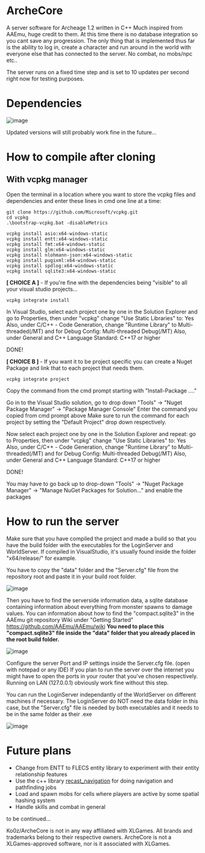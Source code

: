 # ArcheCore
A server software for Archeage 1.2 written in C++
Much inspired from AAEmu, huge credit to them.
At this time there is no database integration so you cant save any progression. The only thing that is implemented thus far is the ability to log in, create a character and run around in the world with everyone else that has connected to the server. No combat, no mobs/npc etc..

The server runs on a fixed time step and is set to 10 updates per second right now for testing purposes.
# Dependencies

![image](https://github.com/Ko0z/ArcheCore/assets/9639004/3464ac0d-67dc-474d-a469-f6eefae30313)

Updated versions will still probably work fine in the future...

# How to compile after cloning

## With vcpkg manager

Open the terminal in a location where you want to store the vcpkg files and dependencies and enter these lines in cmd one line at a time:
```
git clone https://github.com/Microsoft/vcpkg.git
cd vcpkg
.\bootstrap-vcpkg.bat -disableMetrics

vcpkg install asio:x64-windows-static
vcpkg install entt:x64-windows-static
vcpkg install fmt:x64-windows-static
vcpkg install glm:x64-windows-static
vcpkg install nlohmann-json:x64-windows-static
vcpkg install pugixml:x64-windows-static
vcpkg install spdlog:x64-windows-static
vcpkg install sqlite3:x64-windows-static
```
**[ CHOICE A ]** - If you're fine with the dependencies being "visible" to all your visual studio projects...
```
vcpkg integrate install
```
In Visual Studio, select each project one by one in the Solution Explorer and go to Properties, then under "vcpkg" change "Use Static Libraries" to: Yes
Also, under C/C++ - Code Generation, change "Runtime Library" to Multi-threaded(/MT) and for Debug Config: Multi-threaded Debug(/MT)
Also, under General and C++ Language Standard:  C++17 or higher

DONE!

**[ CHOICE B ]** - If you want it to be project specific you can create a Nuget Package and link that to each project that needs them.
```
vcpkg integrate project
```
Copy the command from the cmd prompt starting with "Install-Package ...."

Go in to the Visual Studio solution, go to drop down "Tools" -> "Nuget Package Manager" -> "Package Manager Console"
Enter the command you copied from cmd prompt above
Make sure to run the command for each project by setting the "Default Project" drop down respectively.

Now select each project one by one in the Solution Explorer and repeat: go to Properties, then under "vcpkg" change "Use Static Libraries" to: Yes
Also, under C/C++ - Code Generation, change "Runtime Library" to Multi-threaded(/MT) and for Debug Config: Multi-threaded Debug(/MT)
Also, under General and C++ Language Standard:  C++17 or higher

DONE!

You may have to go back up to drop-down "Tools" -> "Nuget Package Manager" -> "Manage NuGet Packages for Solution..." and enable the packages

# How to run the server

Make sure that you have compiled the project and made a build so that you have the build folder with the executables for the LoginServer and WorldServer. If compiled in VisualStudio, it's usually found inside the folder "x64/release/" for example.

You have to copy the "data" folder and the "Server.cfg" file from the repository root and paste it in your build root folder.

![image](https://github.com/Ko0z/ArcheCore/assets/9639004/e5b65fbd-23c9-47a7-85fd-935e49298f43)

Then you have to find the serverside information data, a sqlite database containing information about everything from monster spawns to damage values. You can information about how to find the "compact.sqlite3" in the AAEmu git repository Wiki under "Getting Started" https://github.com/AAEmu/AAEmu/wiki **You need to place this "compact.sqlite3" file inside the "data" folder that you already placed in the root build folder.**

![image](https://github.com/Ko0z/ArcheCore/assets/9639004/5f639770-db46-42be-bc47-63fd97c761fa)

Configure the server Port and IP settings inside the Server.cfg file. (open with notepad or any IDE) If you plan to run the server over the internet you might have to open the ports in your router that you've chosen respectively. Running on LAN (127.0.0.1) obviously work fine without this step.

You can run the LoginServer independantly of the WorldServer on different machines if necessary. The LoginServer do NOT need the data folder in this case, but the "Server.cfg" file is needed by both executables and it needs to be in the same folder as their .exe

![image](https://github.com/Ko0z/ArcheCore/assets/9639004/326659ab-a760-4b8a-8842-c669221aed17)

# Future plans
- Change from ENTT to FLECS entity library to experiment with their entity relationship features
- Use the c++ library [recast_navigation](https://github.com/recastnavigation/recastnavigation) for doing navigation and pathfinding jobs
- Load and spawn mobs for cells where players are active by some spatial hashing system
- Handle skills and combat in general

to be continued...

Ko0z/ArcheCore is not in any way affiliated with XLGames. All brands and trademarks belong to their respective owners. ArcheCore is not a XLGames-approved software, nor is it associated with XLGames.
